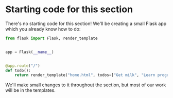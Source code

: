 # Starting code for this section

There's no starting code for this section! We'll be creating a small Flask app which you already know how to do:

```python
from flask import Flask, render_template


app = Flask(__name__)


@app.route("/")
def todo():
    return render_template("home.html", todos=["Get milk", "Learn programming"])
```

We'll make small changes to it throughout the section, but most of our work will be in the templates.